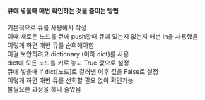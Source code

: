 #### 큐에 넣을때 매번 확인하는 것을 줄이는 방법
기본적으로 큐를 사용해서 작성  
이때 새로운 노드를 큐에 push할때 큐에 있는지 없는지 매번 in을 사용했음  
이렇게 하면 매번 큐를 순회해아함  
이걸 보안하려고 dictionary (이하 dict)를 사용  
dict에 모든 노드를 키로 놓고 True 값으로 설정  
큐에 넣을때 if dict[노드]로 걸러냄 이후 값을 False로 설정  
이렇게 하면 매번 큐를 선회할 필요 없이 확인가능  
불필요한 과정을 하나 줄였음  
